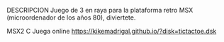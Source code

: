 DESCRIPCION
Juego de 3 en raya para la plataforma retro MSX (microordenador de los años 80), diviertete.

MSX2
C
Juega online
https://kikemadrigal.github.io/?disk=tictactoe.dsk


